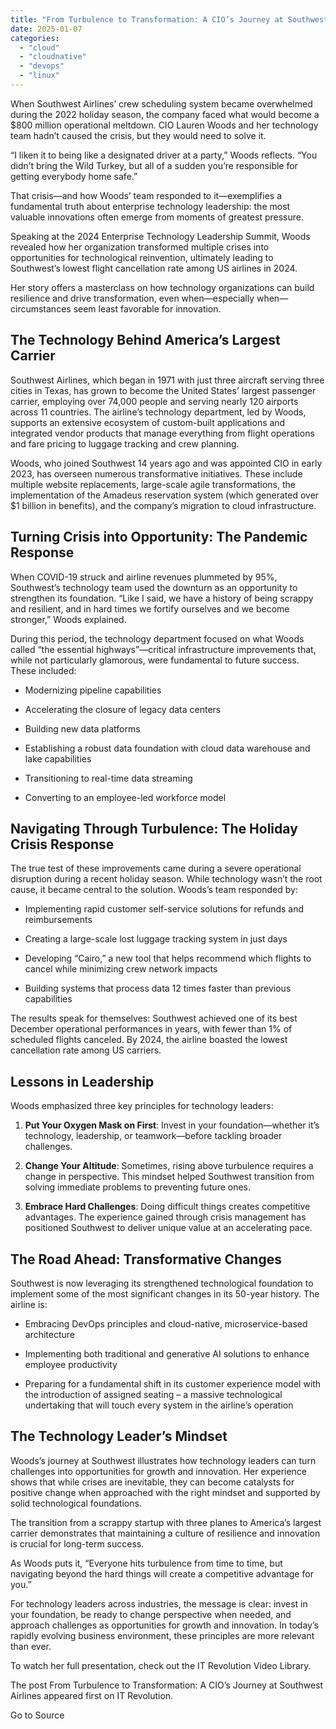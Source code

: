 ```yaml
---
title: "From Turbulence to Transformation: A CIO’s Journey at Southwest Airlines"
date: 2025-01-07
categories: 
  - "cloud"
  - "cloudnative"
  - "devops"
  - "linux"
---
```


When Southwest Airlines’ crew scheduling system became overwhelmed during the 2022 holiday season, the company faced what would become a $800 million operational meltdown. CIO Lauren Woods and her technology team hadn’t caused the crisis, but they would need to solve it. 

“I liken it to being like a designated driver at a party,” Woods reflects. “You didn’t bring the Wild Turkey, but all of a sudden you’re responsible for getting everybody home safe.”

That crisis—and how Woods’ team responded to it—exemplifies a fundamental truth about enterprise technology leadership: the most valuable innovations often emerge from moments of greatest pressure. 

Speaking at the 2024 Enterprise Technology Leadership Summit, Woods revealed how her organization transformed multiple crises into opportunities for technological reinvention, ultimately leading to Southwest’s lowest flight cancellation rate among US airlines in 2024.

Her story offers a masterclass on how technology organizations can build resilience and drive transformation, even when—especially when—circumstances seem least favorable for innovation.

## **The Technology Behind America’s Largest Carrier**

Southwest Airlines, which began in 1971 with just three aircraft serving three cities in Texas, has grown to become the United States’ largest passenger carrier, employing over 74,000 people and serving nearly 120 airports across 11 countries. The airline’s technology department, led by Woods, supports an extensive ecosystem of custom-built applications and integrated vendor products that manage everything from flight operations and fare pricing to luggage tracking and crew planning.

Woods, who joined Southwest 14 years ago and was appointed CIO in early 2023, has overseen numerous transformative initiatives. These include multiple website replacements, large-scale agile transformations, the implementation of the Amadeus reservation system (which generated over $1 billion in benefits), and the company’s migration to cloud infrastructure.

## **Turning Crisis into Opportunity: The Pandemic Response**

When COVID-19 struck and airline revenues plummeted by 95%, Southwest’s technology team used the downturn as an opportunity to strengthen its foundation. “Like I said, we have a history of being scrappy and resilient, and in hard times we fortify ourselves and we become stronger,” Woods explained.

During this period, the technology department focused on what Woods called “the essential highways”—critical infrastructure improvements that, while not particularly glamorous, were fundamental to future success. These included:

- Modernizing pipeline capabilities

- Accelerating the closure of legacy data centers

- Building new data platforms

- Establishing a robust data foundation with cloud data warehouse and lake capabilities

- Transitioning to real-time data streaming

- Converting to an employee-led workforce model

## **Navigating Through Turbulence: The Holiday Crisis Response**

The true test of these improvements came during a severe operational disruption during a recent holiday season. While technology wasn’t the root cause, it became central to the solution. Woods’s team responded by:

- Implementing rapid customer self-service solutions for refunds and reimbursements

- Creating a large-scale lost luggage tracking system in just days

- Developing “Cairo,” a new tool that helps recommend which flights to cancel while minimizing crew network impacts

- Building systems that process data 12 times faster than previous capabilities

The results speak for themselves: Southwest achieved one of its best December operational performances in years, with fewer than 1% of scheduled flights canceled. By 2024, the airline boasted the lowest cancellation rate among US carriers.

## **Lessons in Leadership**

Woods emphasized three key principles for technology leaders:

1. **Put Your Oxygen Mask on First**: Invest in your foundation—whether it’s technology, leadership, or teamwork—before tackling broader challenges.

3. **Change Your Altitude**: Sometimes, rising above turbulence requires a change in perspective. This mindset helped Southwest transition from solving immediate problems to preventing future ones.

5. **Embrace Hard Challenges**: Doing difficult things creates competitive advantages. The experience gained through crisis management has positioned Southwest to deliver unique value at an accelerating pace.

## **The Road Ahead: Transformative Changes**

Southwest is now leveraging its strengthened technological foundation to implement some of the most significant changes in its 50-year history. The airline is:

- Embracing DevOps principles and cloud-native, microservice-based architecture

- Implementing both traditional and generative AI solutions to enhance employee productivity

- Preparing for a fundamental shift in its customer experience model with the introduction of assigned seating – a massive technological undertaking that will touch every system in the airline’s operation

## **The Technology Leader’s Mindset**

Woods’s journey at Southwest illustrates how technology leaders can turn challenges into opportunities for growth and innovation. Her experience shows that while crises are inevitable, they can become catalysts for positive change when approached with the right mindset and supported by solid technological foundations.

The transition from a scrappy startup with three planes to America’s largest carrier demonstrates that maintaining a culture of resilience and innovation is crucial for long-term success. 

As Woods puts it, “Everyone hits turbulence from time to time, but navigating beyond the hard things will create a competitive advantage for you.”

For technology leaders across industries, the message is clear: invest in your foundation, be ready to change perspective when needed, and approach challenges as opportunities for growth and innovation. In today’s rapidly evolving business environment, these principles are more relevant than ever.

To watch her full presentation, check out the IT Revolution Video Library.

The post From Turbulence to Transformation: A CIO’s Journey at Southwest Airlines appeared first on IT Revolution.

Go to Source
